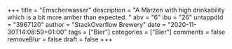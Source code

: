 +++
title = "Emscherwasser"
description = "A Märzen with high drinkability which is a bit more amber than expected. "
abv = "6"
ibu = "26"
untappdId = "3967120"
author = "StackOverflow Brewery"
date = "2020-11-30T14:08:59+01:00"
tags = ["Bier"]
categories = ["Bier"]
comments = false
removeBlur = false
draft = false
+++